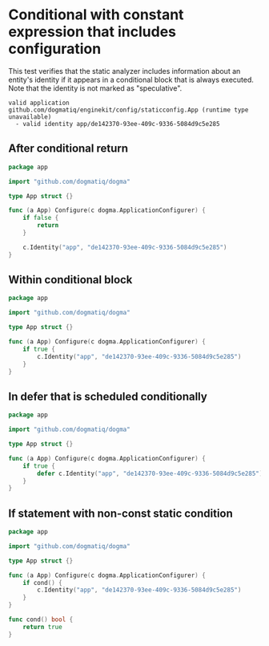 # Conditional with constant expression that includes configuration

This test verifies that the static analyzer includes information about an
entity's identity if it appears in a conditional block that is always executed.
Note that the identity is not marked as "speculative".

```au:output au:group=matrix
valid application github.com/dogmatiq/enginekit/config/staticconfig.App (runtime type unavailable)
  - valid identity app/de142370-93ee-409c-9336-5084d9c5e285
```

## After conditional return

```go au:input au:group=matrix
package app

import "github.com/dogmatiq/dogma"

type App struct {}

func (a App) Configure(c dogma.ApplicationConfigurer) {
	if false {
		return
	}

	c.Identity("app", "de142370-93ee-409c-9336-5084d9c5e285")
}
```

## Within conditional block

```go au:input au:group=matrix
package app

import "github.com/dogmatiq/dogma"

type App struct {}

func (a App) Configure(c dogma.ApplicationConfigurer) {
	if true {
		c.Identity("app", "de142370-93ee-409c-9336-5084d9c5e285")
	}
}
```

## In defer that is scheduled conditionally

```go au:input au:group=matrix
package app

import "github.com/dogmatiq/dogma"

type App struct {}

func (a App) Configure(c dogma.ApplicationConfigurer) {
	if true {
		defer c.Identity("app", "de142370-93ee-409c-9336-5084d9c5e285")
	}
}
```

## If statement with non-const static condition

```go au:input au:group=matrix
package app

import "github.com/dogmatiq/dogma"

type App struct {}

func (a App) Configure(c dogma.ApplicationConfigurer) {
	if cond() {
		c.Identity("app", "de142370-93ee-409c-9336-5084d9c5e285")
	}
}

func cond() bool {
	return true
}
```
